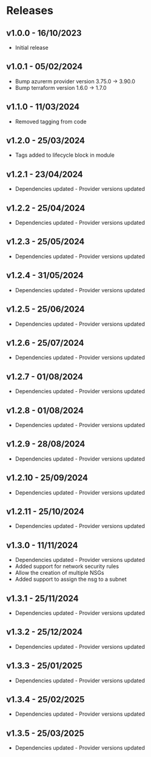 # Releases

## v1.0.0 - 16/10/2023

* Initial release

## v1.0.1 - 05/02/2024

* Bump azurerm provider version 3.75.0 -> 3.90.0
* Bump terraform version 1.6.0 -> 1.7.0

## v1.1.0 - 11/03/2024

* Removed tagging from code

## v1.2.0 - 25/03/2024

* Tags added to lifecycle block in module


## v1.2.1 - 23/04/2024

* Dependencies updated - Provider versions updated

## v1.2.2 - 25/04/2024

* Dependencies updated - Provider versions updated

## v1.2.3 - 25/05/2024

* Dependencies updated - Provider versions updated

## v1.2.4 - 31/05/2024

* Dependencies updated - Provider versions updated

## v1.2.5 - 25/06/2024

* Dependencies updated - Provider versions updated

## v1.2.6 - 25/07/2024

* Dependencies updated - Provider versions updated

## v1.2.7 - 01/08/2024

* Dependencies updated - Provider versions updated

## v1.2.8 - 01/08/2024

* Dependencies updated - Provider versions updated

## v1.2.9 - 28/08/2024

* Dependencies updated - Provider versions updated

## v1.2.10 - 25/09/2024

* Dependencies updated - Provider versions updated

## v1.2.11 - 25/10/2024

* Dependencies updated - Provider versions updated

## v1.3.0 - 11/11/2024

* Dependencies updated - Provider versions updated
* Added support for network security rules
* Allow the creation of multiple NSGs
* Added support to assign the nsg to a subnet

## v1.3.1 - 25/11/2024

* Dependencies updated - Provider versions updated

## v1.3.2 - 25/12/2024

* Dependencies updated - Provider versions updated

## v1.3.3 - 25/01/2025

* Dependencies updated - Provider versions updated

## v1.3.4 - 25/02/2025

* Dependencies updated - Provider versions updated

## v1.3.5 - 25/03/2025

* Dependencies updated - Provider versions updated
